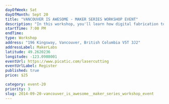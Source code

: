 ```yaml
---
dayOfWeek: Sat
dayOfMonth: Sept 20
title: "VANCOUVER IS AWESOME - MAKER SERIES WORKSHOP EVENT"
description: "In this workshop, you'll learn how digital fabrication tools like laser cutters and 3D printers work together to make almost anything. We'll create a collaborative geometric sculpture inspired by George Hart.  Workshop participants will also get a tour of MakerLabs and a personalized laser cut memento."
startTime: 7:00 PM
endTime: 
type: Workshop
address: "196 Kingsway, Vancouver, British Columbia V5T 3J2"
addressLabel: MakerLabs
latitude: 49.2620236
longitude: -123.0988001
eventUrl: https://www.picatic.com/lasercutting
eventUrlLabel: Register
published: true
price: $25

category: event-20
priority: 3
slug: 2014-09-20-vancouver_is_awesome__maker_series_workshop_event
---
```

